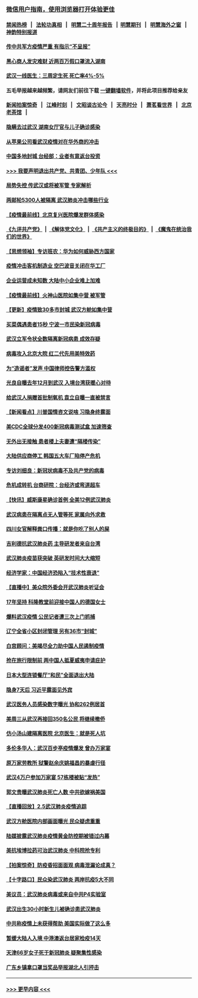 ### [微信用户指南，使用浏览器打开体验更佳](https://github.com/gfw-breaker/banned-news1/blob/master/indexes/wechat-guide.md?t=0)
#### [禁闻热榜](热点新闻.md?t=0)  &nbsp;&nbsp;|&nbsp;&nbsp; [法轮功真相](https://github.com/gfw-breaker/truth/blob/master/README.md?t=0) &nbsp;&nbsp;|&nbsp;&nbsp; [明慧二十周年报告](https://github.com/gfw-breaker/mh-reports/blob/master/README.md?t=0) &nbsp;&nbsp;|&nbsp;&nbsp;[明慧期刊](https://github.com/gfw-breaker/mh-qikan) &nbsp;&nbsp;|&nbsp;&nbsp; [明慧海外之窗](https://github.com/gfw-breaker/mh-news/blob/master/README.md?t=0) &nbsp;&nbsp;|&nbsp;&nbsp; [神韵特别报道](https://github.com/gfw-breaker/mh-news/blob/master/shenyun.md?t=0)
#### [传中共军方疫情严重 有指示“不呈报”](../pages/nsc413/n11847828.md?t=02061244) 
#### [黑心商人发灾难财 近两百万假口罩流入湖南](../pages/nsc413/n11847794.md?t=02061244) 
#### [武汉一线医生：三周定生死 死亡率4%-5%](../pages/nsc413/n11847780.md?t=02061244) 
#### 五毛举报越来越频繁，请网友们前往下载 [一键翻墙软件](https://github.com/gfw-breaker/ssr-accounts)，并将此项目推荐给亲友
#### [新闻拍案惊奇](https://github.com/gfw-breaker/banned-news1/blob/master/pages/link4.md) &nbsp;&nbsp;|&nbsp;&nbsp; [江峰时刻](https://github.com/gfw-breaker/banned-news1/blob/master/pages/link4.md) &nbsp;&nbsp;|&nbsp;&nbsp; [文昭谈古论今](https://github.com/gfw-breaker/banned-news1/blob/master/pages/link4.md) &nbsp;&nbsp;|&nbsp;&nbsp; [天亮时分](https://github.com/gfw-breaker/banned-news1/blob/master/pages/link4.md) &nbsp;&nbsp;|&nbsp;&nbsp; [萧茗看世界](https://github.com/gfw-breaker/banned-news1/blob/master/pages/link4.md) &nbsp;&nbsp;|&nbsp;&nbsp; [北京老茶馆](https://github.com/gfw-breaker/banned-news1/blob/master/pages/link4.md) &nbsp;&nbsp;|&nbsp;&nbsp; 
#### [隐瞒去过武汉 湖南女厅官与儿子确诊感染](../pages/nsc413/n11847669.md?t=02061244) 
#### [从苹果公司看武汉疫情对在华外商的冲击](../pages/nsc413/n11847586.md?t=02061244) 
#### [中国多地封城 台经部：业者有意返台投资](../pages/nsc413/n11847732.md?t=02061244) 
#### [>>> 我要声明退出共产党、共青团、少年队 <<<](https://github.com/begood0513/goodnews/blob/master/quit/letter.md) 
#### [局势失控 传武汉或将被军管 专家解析](../pages/nsc413/n11847458.md?t=02061244) 
#### [两邮轮5300人被隔离 武汉肺炎冲击哪些行业](../pages/nsc413/n11847456.md?t=02061244) 
#### [【疫情最前线】北京复兴医院爆发群体感染](../pages/nsc413/n11847626.md?t=02061244) 
#### [《九评共产党》](https://github.com/begood0513/9ping.md/blob/master/README.md) &nbsp;|&nbsp; [《解体党文化》](../../../../jtdwh.md/blob/master/README.md)  &nbsp;|&nbsp; [《共产主义的终极目的》](../../../../gczydzjmd.md/blob/master/README.md) &nbsp;|&nbsp; [《魔鬼在统治我们的世界》](../../../../mgztzwmdsj.md/blob/master/README.md) 
#### [【思想领袖】专访班农：华为如何威胁西方国家](../pages/nsc413/n11847306.md?t=02061244) 
#### [疫情冲击客机制造业 空巴波音关闭在华工厂](../pages/nsc413/n11847550.md?t=02061244) 
#### [企业运营成未知数 大陆中小企业难上加难](../pages/nsc413/n11847477.md?t=02061244) 
#### [【疫情最前线】火神山医院如集中营 被军管](../pages/nsc413/n11847524.md?t=02061244) 
#### [【更新】疫情致30多市封城 武汉方舱如集中营](../pages/nsc413/n11801312.md?t=02061244) 
#### [买菜偶遇患者15秒 宁波一市民染新冠病毒](../pages/nsc413/n11847294.md?t=02061244) 
#### [武汉立军令状全数隔离新冠病患 成效存疑](../pages/nsc413/n11847328.md?t=02061244) 
#### [病毒攻入北京大院 红二代先用美特效药](../pages/nsc413/n11847427.md?t=02061244) 
#### [为“造谣者”发声 中国律师控告警方滥权](../pages/nsc413/n11847326.md?t=02061244) 
#### [光良自曝去年12月到武汉 入境台湾获暖心对待](../pages/nsc413/n11847243.md?t=02061244) 
#### [给武汉人捐赠首批制氧机 袁立自曝一直被禁言](../pages/nsc413/n11846974.md?t=02061244) 
#### [【新闻看点】川普国情咨文说啥 习隐身终露面](../pages/nsc413/n11847016.md?t=02061244) 
#### [美CDC全球分发400新冠病毒测试盒 加速筛查](../pages/nsc413/n11847260.md?t=02061244) 
#### [无外出无接触 患者楼上夫妻遭“隔楼传染”](../pages/nsc413/n11847233.md?t=02061244) 
#### [大陆供应商停工 韩国五大车厂陷停产危机](../pages/nsc413/n11847062.md?t=02061244) 
#### [专访刘细良：新冠状病毒不及共产党的病毒](../pages/nsc413/n11847164.md?t=02061244) 
#### [危机成转机 台商研院：台经济或弯道超车](../pages/nsc413/n11846448.md?t=02061244) 
#### [【快讯】威斯康星确诊首例 全美12例武汉肺炎](../pages/nsc413/n11847162.md?t=02061244) 
#### [武汉病患在隔离点无人管等死 家属向外求救](../pages/nsc413/n11847020.md?t=02061244) 
#### [四川女官解释粪口传播：就是你吃了别人的屎](../pages/nsc413/n11847029.md?t=02061244) 
#### [吉利德抗武汉肺炎药 主导研发者来自台湾](../pages/nsc413/n11847064.md?t=02061244) 
#### [武汉肺炎疫苗获突破 英研发时间大大缩短](../pages/nsc413/n11846915.md?t=02061244) 
#### [经济学家：中国经济恐陷入“技术性衰退”](../pages/nsc413/n11846450.md?t=02061244) 
#### [【直播中】美众院外委会开武汉肺炎听证会](../pages/nsc413/n11846727.md?t=02061244) 
#### [17年坚持 科隆教堂前迎接中国人的德国女士](../pages/nsc413/n11846781.md?t=02061244) 
#### [爆料武汉疫情 公民记者遭三次上门抓捕](../pages/nsc413/n11846937.md?t=02061244) 
#### [辽宁全省小区封闭管理 另有36市“封城”](../pages/nsc413/n11846879.md?t=02061244) 
#### [白宫顾问：美竭尽全力助中国人民遏制疫情](../pages/nsc413/n11846756.md?t=02061244) 
#### [抢在旅行限制前 两中国人抵夏威夷申请庇护](../pages/nsc413/n11846866.md?t=02061244) 
#### [日本大型连锁餐厅“和民”全面退出大陆](../pages/nsc413/n11846765.md?t=02061244) 
#### [隐身7天后 习近平露面见外宾](../pages/nsc413/n11846805.md?t=02061244) 
#### [武汉医务人员感染数字曝光 协和262例居首](../pages/nsc413/n11846742.md?t=02061244) 
#### [美周三从武汉再接回350名公民 将继续撤侨](../pages/nsc413/n11846705.md?t=02061244) 
#### [仿小汤山建隔离医院 北京医生：就是死人坑](../pages/nsc413/n11846692.md?t=02061244) 
#### [多伦多华人：武汉百步亭疫情爆发 曾办万家宴](../pages/nsc413/n11846766.md?t=02061244) 
#### [原万家劳教所 狱警赵余庆姚福昌的暴虐行径](../pages/nsc413/n11844582.md?t=02061244) 
#### [武汉4万户参加万家宴 57栋楼被贴“发热”](../pages/nsc413/n11846074.md?t=02061244) 
#### [郭文贵曝武汉肺炎死亡人数 中共欲嫁祸美国](../pages/nsc413/n11846240.md?t=02061244) 
#### [【直播回放】2.5武汉肺炎疫情追踪](../pages/nsc413/n11846437.md?t=02061244) 
#### [武汉方舱医院内部画面曝光 民众疑虑重重](../pages/nsc413/n11846442.md?t=02061244) 
#### [陆媒披露武汉肺炎疫情黄金防控期被错过内幕](../pages/nsc413/n11846413.md?t=02061244) 
#### [美抗埃博拉药可治武汉肺炎 中科院抢专利](../pages/nsc413/n11846409.md?t=02061244) 
#### [【拍案惊奇】防疫昏招面面观 病毒泄漏论成真？](../pages/nsc413/n11845382.md?t=02061244) 
#### [【十字路口】民众染武汉肺炎 两岸抗疫5大不同](../pages/nsc413/n11845264.md?t=02061244) 
#### [美议员：武汉肺炎病毒或来自中共P4实验室](../pages/nsc413/n11846043.md?t=02061244) 
#### [武汉出生30小时新生儿被确诊患武汉肺炎](../pages/nsc413/n11846307.md?t=02061244) 
#### [中共称疫情上未获得帮助 美国实际做了这么多](../pages/nsc413/n11846008.md?t=02061244) 
#### [暂缓大陆人入境 中港澳返台居家检疫14天](../pages/nsc413/n11845862.md?t=02061244) 
#### [天津66岁女子死于新冠肺炎 疑聚集性感染](../pages/nsc413/n11845909.md?t=02061244) 
#### [广东乡镇拿口罩当奖品举报湖北人引抨击](../pages/nsc413/n11845622.md?t=02061244) 

----
#### [ >>> 更早内容 <<< ](../indexes/nsc413-earlier.md)
